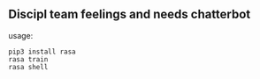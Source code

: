 ## Discipl team feelings and needs chatterbot

usage:

```
pip3 install rasa
rasa train
rasa shell
``` 
